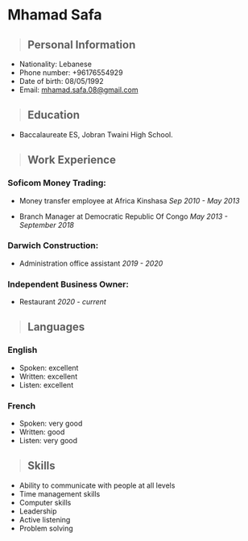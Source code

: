 <!-- Name -->

# Mhamad Safa


<!-- First section -->

>## Personal Information
* Nationality: Lebanese
* Phone number: +96176554929
* Date of birth: 08/05/1992
* Email: mhamad.safa.08@gmail.com

<!-- Second section -->

> ## Education
* Baccalaureate ES, Jobran Twaini High School.


<!-- Third section -->

> ## Work Experience

### Soficom Money Trading:
* Money transfer employee at Africa Kinshasa *Sep 2010 - May 2013*

* Branch Manager at Democratic Republic Of Congo *May 2013 - September 2018*

### Darwich Construction:
* Administration office assistant *2019 - 2020*


### Independent Business Owner:
* Restaurant *2020 - current*

<!-- Fouth section -->

> ## Languages
### English
* Spoken: excellent
* Written: excellent
* Listen: excellent

### French
* Spoken: very good
* Written: good
* Listen: very good

<!-- Fifth section -->

> ## Skills
* Ability to communicate with people at all levels
* Time management skills
* Computer skills
* Leadership
* Active listening
* Problem solving